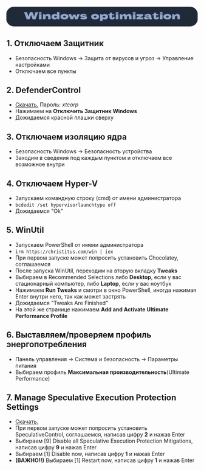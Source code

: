 ![Windows Section](https://github.com/xtcorp/windows-optimization/blob/main/images/WindowsOptimization.png)

## 1. Отключаем Защитник
- Безопасность Windows -> Защита от вирусов и угроз -> Управление настройками
- Отключаем все пункты

## 2. DefenderControl
- [Скачать.](https://drive.google.com/file/d/1jnxfSz1A-DH6jWUeEEZhMtLpNuUpU0h0/view?usp=drive_link) Пароль: *xtcorp*
- Нажимаем на **Отключить Защитник Windows**
- Дожидаемся красной плашки сверху

## 3. Отключаем изоляцию ядра
- Безопасность Windows -> Безопасность устройства
- Заходим в сведения под каждым пунктом и отключаем все возможное внутри

## 4. Отключаем Hyper-V
- Запускаем командную строку (cmd) от имени администратора
- ```bcdedit /set hypervisorlaunchtype off```
- Дожидаемся "Ok"

## 5. WinUtil
- Запускаем PowerShell от имени администратора
- ```irm https://christitus.com/win | iex```
- При первом запуске может попросить установить Chocolatey, соглашаемся
- После запуска WinUtil, переходим на вторую вкладку **Tweaks**
- Выбираем в Recommended Selections либо **Desktop**, если у вас стационарный компьютер, либо **Laptop**, если у вас ноутбук
- Нажимаем **Run Tweaks** и смотри в окно PowerShell, иногда нажимая Enter внутри него, так как может застрять
- Дожидаемся "Tweaks Are Finished"
- На этой же странице нажимаем **Add and Activate Ultimate Performance Profile**

## 6. Выставляем/проверяем профиль энергопотребления
- Панель управления -> Система и безопасность -> Параметры питания
- Выбираем профиль **Максимальная производительность**(Ultimate Performance)

## 7. Manage Speculative Execution Protection Settings
- [Скачать.](https://drive.google.com/file/d/1m3aLZGD3cA8pgSZvvnvZ8j-see9ipDRJ/view?usp=sharing)
- При первом запуске может попросить установить SpeculativeControl, соглашаемся, написав цифру **2** и нажав Enter
- Выбираем [9] Disable all Speculative Execution Protection Mitigations, написав цифру **9** и нажав Enter
- Выбираем [1] Disable now, написав цифру **1** и нажав Enter
- **(ВАЖНО!!)** Выбираем [1] Restart now, написав цифру **1** и нажав Enter
